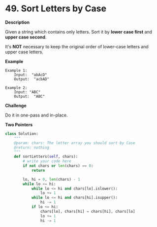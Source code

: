 # 49. Sort Letters by Case

**Description**

Given a string which contains only letters. Sort it by **lower case first** and **upper case second**.

It's **NOT** necessary to keep the original order of lower-case letters and upper case letters.


**Example**

```
Example 1:
	Input:  "abAcD"
	Output:  "acbAD"

Example 2:
	Input: "ABC"
	Output:  "ABC"
```

**Challenge**

Do it in one-pass and in-place.

**Two Pointers**

```python
class Solution:
    """
    @param: chars: The letter array you should sort by Case
    @return: nothing
    """
    def sortLetters(self, chars):
        # write your code here
        if not chars or len(chars) == 0:
            return

        lo, hi = 0, len(chars) - 1
        while lo <= hi:
            while lo <= hi and chars[lo].islower():
                lo += 1
            while lo <= hi and chars[hi].isupper():
                hi -= 1
            if lo <= hi:
                chars[lo], chars[hi] = chars[hi], chars[lo]
                lo += 1
                hi -= 1
```